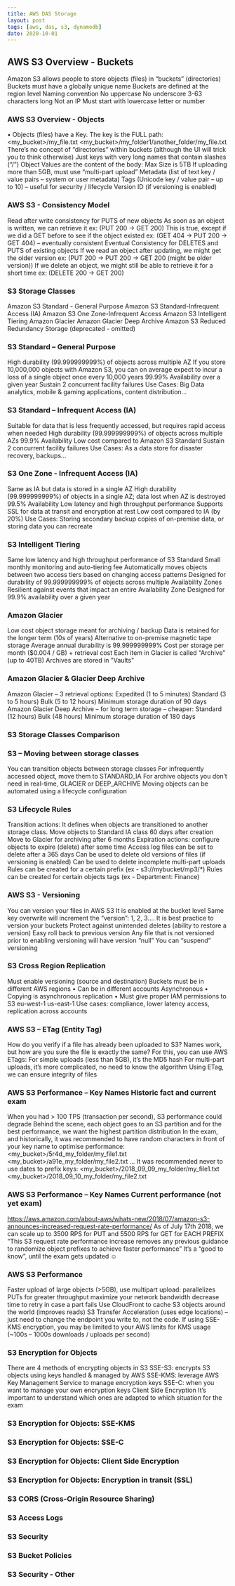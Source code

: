 ```yaml
---
title: AWS DAS Storage 
layout: post
tags: [aws, das, s3, dynamodb]
date: 2020-10-01
---
```


## AWS S3 Overview - Buckets
Amazon S3 allows people to store objects (files) in “buckets”
(directories)
Buckets must have a globally unique name
Buckets are defined at the region level
Naming convention
No uppercase
No underscore
3-63 characters long
Not an IP
Must start with lowercase letter or number
### AWS S3 Overview - Objects
• Objects (files) have a Key. The key is the FULL path:
<my_bucket>/my_file.txt
<my_bucket>/my_folder1/another_folder/my_file.txt
There’s no concept of “directories” within buckets
(although the UI will trick you to think otherwise)
Just keys with very long names that contain slashes (“/”)
Object Values are the content of the body:
Max Size is 5TB
If uploading more than 5GB, must use “multi-part upload”
Metadata (list of text key / value pairs – system or user metadata)
Tags (Unicode key / value pair – up to 10) – useful for security / lifecycle
Version ID (if versioning is enabled)
### AWS S3 - Consistency Model
Read after write consistency for PUTS of new objects
As soon as an object is written, we can retrieve it ex: (PUT 200 -> GET 200)
This is true, except if we did a GET before to see if the object existed ex: (GET 404 -> PUT 200 -> GET 404) – eventually consistent
Eventual Consistency for DELETES and PUTS of existing objects
If we read an object after updating, we might get the older version ex: (PUT 200 -> PUT 200 -> GET 200 (might be older version))
If we delete an object, we might still be able to retrieve it for a short time ex: (DELETE 200 -> GET 200)
### S3 Storage Classes
Amazon S3 Standard - General Purpose
Amazon S3 Standard-Infrequent Access (IA)
Amazon S3 One Zone-Infrequent Access
Amazon S3 Intelligent Tiering
Amazon Glacier
Amazon Glacier Deep Archive
Amazon S3 Reduced Redundancy Storage (deprecated - omitted)
### S3 Standard – General Purpose
High durability (99.999999999%) of objects across multiple AZ
If you store 10,000,000 objects with Amazon S3, you can on average expect to incur a loss of a single object once every 10,000 years
99.99% Availability over a given year
Sustain 2 concurrent facility failures
Use Cases: Big Data analytics, mobile & gaming applications, content distribution…
### S3 Standard – Infrequent Access (IA)
Suitable for data that is less frequently accessed, but requires rapid access when needed
High durability (99.999999999%) of objects across multiple AZs
99.9% Availability
Low cost compared to Amazon S3 Standard
Sustain 2 concurrent facility failures
Use Cases: As a data store for disaster recovery, backups…
### S3 One Zone - Infrequent Access (IA)
Same as IA but data is stored in a single AZ
High durability (99.999999999%) of objects in a single AZ; data lost when AZ is destroyed
99.5% Availability
Low latency and high throughput performance
Supports SSL for data at transit and encryption at rest
Low cost compared to IA (by 20%)
Use Cases: Storing secondary backup copies of on-premise data, or storing data you can recreate
### S3 Intelligent Tiering
Same low latency and high throughput performance of S3 Standard
Small monthly monitoring and auto-tiering fee
Automatically moves objects between two access tiers based on changing access patterns
Designed for durability of 99.999999999% of objects across multiple Availability Zones
Resilient against events that impact an entire Availability Zone
Designed for 99.9% availability over a given year
### Amazon Glacier
Low cost object storage meant for archiving / backup
Data is retained for the longer term (10s of years)
Alternative to on-premise magnetic tape storage
Average annual durability is 99.999999999%
Cost per storage per month ($0.004 / GB) + retrieval cost
Each item in Glacier is called “Archive” (up to 40TB)
Archives are stored in ”Vaults”
### Amazon Glacier & Glacier Deep Archive
Amazon Glacier – 3 retrieval options:
Expedited (1 to 5 minutes)
Standard (3 to 5 hours)
Bulk (5 to 12 hours)
Minimum storage duration of 90 days
Amazon Glacier Deep Archive – for long term storage – cheaper:
Standard (12 hours)
Bulk (48 hours)
Minimum storage duration of 180 days
### S3 Storage Classes Comparison
### S3 – Moving between storage classes
You can transition objects between storage classes
For infrequently accessed object, move them to
STANDARD_IA
For archive objects you don’t need in real-time, GLACIER or
DEEP_ARCHIVE
Moving objects can be automated using a lifecycle configuration
### S3 Lifecycle Rules
Transition actions: It defines when objects are transitioned to another storage class.
Move objects to Standard IA class 60 days after creation
Move to Glacier for archiving after 6 months
Expiration actions: configure objects to expire (delete) after some time
Access log files can be set to delete after a 365 days
Can be used to delete old versions of files (if versioning is enabled)
Can be used to delete incomplete multi-part uploads
Rules can be created for a certain prefix (ex - s3://mybucket/mp3/*)
Rules can be created for certain objects tags (ex - Department: Finance)
### AWS S3 - Versioning
You can version your files in AWS S3
It is enabled at the bucket level
Same key overwrite will increment the “version”: 1, 2, 3….
It is best practice to version your buckets
Protect against unintended deletes (ability to restore a version)
Easy roll back to previous version
Any file that is not versioned prior to enabling versioning will have version “null”
You can “suspend” versioning
### S3 Cross Region Replication
Must enable versioning (source and destination)
Buckets must be in different AWS regions
• Can be in different accounts
Asynchronous
• Copying is asynchronous
replication
• Must give proper IAM permissions
to S3
eu-west-1
us-east-1
Use cases: compliance, lower latency access, replication across accounts
### AWS S3 – ETag (Entity Tag)
How do you verify if a file has already been uploaded to S3?
Names work, but how are you sure the file is exactly the same?
For this, you can use AWS ETags:
For simple uploads (less than 5GB), it’s the MD5 hash
For multi-part uploads, it’s more complicated, no need to know the algorithm
Using ETag, we can ensure integrity of files
### AWS S3 Performance – Key Names Historic fact and current exam
When you had > 100 TPS (transaction per second), S3 performance could degrade
Behind the scene, each object goes to an S3 partition and for the best performance, we want the highest partition distribution
In the exam, and historically, it was recommended to have random characters in front of your key name to optimise performance:
<my_bucket>/5r4d_my_folder/my_file1.txt
<my_bucket>/a91e_my_folder/my_file2.txt
…
It was recommended never to use dates to prefix keys:
<my_bucket>/2018_09_09_my_folder/my_file1.txt
<my_bucket>/2018_09_10_my_folder/my_file2.txt
### AWS S3 Performance – Key Names Current performance (not yet exam)
https://aws.amazon.com/about-aws/whats-new/2018/07/amazon-s3-announces-increased-request-rate-performance/
As of July 17th 2018, we can scale up to 3500 RPS for PUT and 5500 RPS for GET for EACH PREFIX
“This S3 request rate performance increase removes any previous guidance to randomize object prefixes to achieve faster performance”
It’s a “good to know”, until the exam gets updated ☺
### AWS S3 Performance
Faster upload of large objects (>5GB), use multipart upload:
parallelizes PUTs for greater throughput
maximize your network bandwidth
decrease time to retry in case a part fails
Use CloudFront to cache S3 objects around the world (improves reads)
S3 Transfer Acceleration (uses edge locations) – just need to change the endpoint you write to, not the code.
If using SSE-KMS encryption, you may be limited to your AWS limits for KMS usage (~100s – 1000s downloads / uploads per second)
### S3 Encryption for Objects
There are 4 methods of encrypting objects in S3
SSE-S3: encrypts S3 objects using keys handled & managed by AWS
SSE-KMS: leverage AWS Key Management Service to manage encryption keys
SSE-C: when you want to manage your own encryption keys
Client Side Encryption
It’s important to understand which ones are adapted to which situation for the exam
### S3 Encryption for Objects: SSE-KMS
### S3 Encryption for Objects: SSE-C
### S3 Encryption for Objects: Client Side Encryption
### S3 Encryption for Objects: Encryption in transit (SSL)
### S3 CORS (Cross-Origin Resource Sharing)
### S3 Access Logs
### S3 Security
### S3 Bucket Policies
### S3 Security - Other